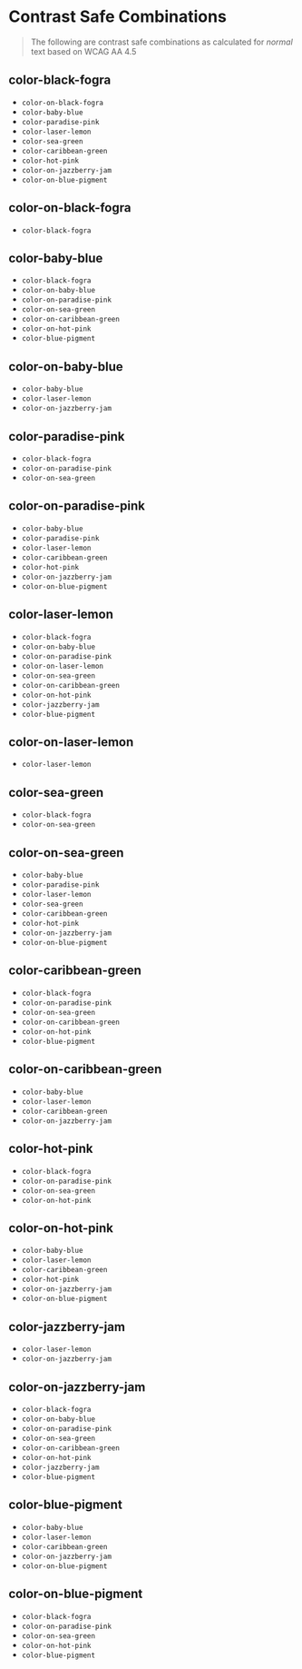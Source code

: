 # Contrast Safe Combinations

> The following are contrast safe combinations as calculated for _normal_ text based on WCAG AA 4.5

## color-black-fogra
  - `color-on-black-fogra`
  - `color-baby-blue`
  - `color-paradise-pink`
  - `color-laser-lemon`
  - `color-sea-green`
  - `color-caribbean-green`
  - `color-hot-pink`
  - `color-on-jazzberry-jam`
  - `color-on-blue-pigment`

## color-on-black-fogra
  - `color-black-fogra`

## color-baby-blue
  - `color-black-fogra`
  - `color-on-baby-blue`
  - `color-on-paradise-pink`
  - `color-on-sea-green`
  - `color-on-caribbean-green`
  - `color-on-hot-pink`
  - `color-blue-pigment`

## color-on-baby-blue
  - `color-baby-blue`
  - `color-laser-lemon`
  - `color-on-jazzberry-jam`

## color-paradise-pink
  - `color-black-fogra`
  - `color-on-paradise-pink`
  - `color-on-sea-green`

## color-on-paradise-pink
  - `color-baby-blue`
  - `color-paradise-pink`
  - `color-laser-lemon`
  - `color-caribbean-green`
  - `color-hot-pink`
  - `color-on-jazzberry-jam`
  - `color-on-blue-pigment`

## color-laser-lemon
  - `color-black-fogra`
  - `color-on-baby-blue`
  - `color-on-paradise-pink`
  - `color-on-laser-lemon`
  - `color-on-sea-green`
  - `color-on-caribbean-green`
  - `color-on-hot-pink`
  - `color-jazzberry-jam`
  - `color-blue-pigment`

## color-on-laser-lemon
  - `color-laser-lemon`

## color-sea-green
  - `color-black-fogra`
  - `color-on-sea-green`

## color-on-sea-green
  - `color-baby-blue`
  - `color-paradise-pink`
  - `color-laser-lemon`
  - `color-sea-green`
  - `color-caribbean-green`
  - `color-hot-pink`
  - `color-on-jazzberry-jam`
  - `color-on-blue-pigment`

## color-caribbean-green
  - `color-black-fogra`
  - `color-on-paradise-pink`
  - `color-on-sea-green`
  - `color-on-caribbean-green`
  - `color-on-hot-pink`
  - `color-blue-pigment`

## color-on-caribbean-green
  - `color-baby-blue`
  - `color-laser-lemon`
  - `color-caribbean-green`
  - `color-on-jazzberry-jam`

## color-hot-pink
  - `color-black-fogra`
  - `color-on-paradise-pink`
  - `color-on-sea-green`
  - `color-on-hot-pink`

## color-on-hot-pink
  - `color-baby-blue`
  - `color-laser-lemon`
  - `color-caribbean-green`
  - `color-hot-pink`
  - `color-on-jazzberry-jam`
  - `color-on-blue-pigment`

## color-jazzberry-jam
  - `color-laser-lemon`
  - `color-on-jazzberry-jam`

## color-on-jazzberry-jam
  - `color-black-fogra`
  - `color-on-baby-blue`
  - `color-on-paradise-pink`
  - `color-on-sea-green`
  - `color-on-caribbean-green`
  - `color-on-hot-pink`
  - `color-jazzberry-jam`
  - `color-blue-pigment`

## color-blue-pigment
  - `color-baby-blue`
  - `color-laser-lemon`
  - `color-caribbean-green`
  - `color-on-jazzberry-jam`
  - `color-on-blue-pigment`

## color-on-blue-pigment
  - `color-black-fogra`
  - `color-on-paradise-pink`
  - `color-on-sea-green`
  - `color-on-hot-pink`
  - `color-blue-pigment`
